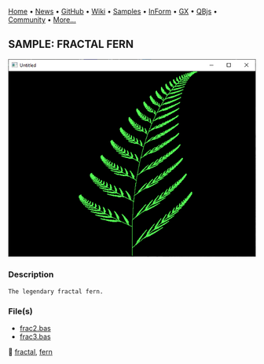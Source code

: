 [Home](https://qb64.com) • [News](../../news.md) • [GitHub](https://github.com/QB64Official/qb64) • [Wiki](https://github.com/QB64Official/qb64/wiki) • [Samples](../../samples.md) • [InForm](../../inform.md) • [GX](../../gx.md) • [QBjs](../../qbjs.md) • [Community](../../community.md) • [More...](../../more.md)

## SAMPLE: FRACTAL FERN

![screenshot.png](img/screenshot.png)

### Description

```text
The legendary fractal fern.
```

### File(s)

* [frac2.bas](src/frac2.bas)
* [frac3.bas](src/frac3.bas)

🔗 [fractal](../fractal.md), [fern](../fern.md)
